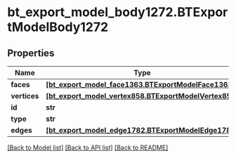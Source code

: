 # bt_export_model_body1272.BTExportModelBody1272

## Properties
Name | Type | Description | Notes
------------ | ------------- | ------------- | -------------
**faces** | [**[bt_export_model_face1363.BTExportModelFace1363]**](BTExportModelFace1363.md) |  | [optional] 
**vertices** | [**[bt_export_model_vertex858.BTExportModelVertex858]**](BTExportModelVertex858.md) |  | [optional] 
**id** | **str** |  | [optional] 
**type** | **str** |  | [optional] 
**edges** | [**[bt_export_model_edge1782.BTExportModelEdge1782]**](BTExportModelEdge1782.md) |  | [optional] 

[[Back to Model list]](../README.md#documentation-for-models) [[Back to API list]](../README.md#documentation-for-api-endpoints) [[Back to README]](../README.md)


